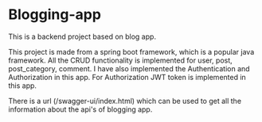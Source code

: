 # Blogging-app
This is a backend project based on blog app.

This project is made from a spring boot framework, which is a popular java framework.
All the CRUD functionality is implemented for user, post, post_category, comment.
I have also implemented the Authentication and Authorization in this app.
For Authorization JWT token is implemented in this app.

There is a url (/swagger-ui/index.html) which can be used to get all the information about the api's of blogging app.

